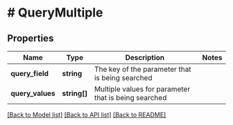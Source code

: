 # # QueryMultiple

## Properties

Name | Type | Description | Notes
------------ | ------------- | ------------- | -------------
**query_field** | **string** | The key of the parameter that is being searched |
**query_values** | **string[]** | Multiple values for parameter that is being searched |

[[Back to Model list]](../../README.md#models) [[Back to API list]](../../README.md#endpoints) [[Back to README]](../../README.md)
